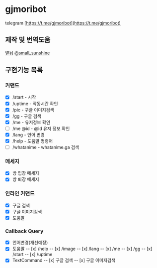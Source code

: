 # gjmoribot
telegram [https://t.me/gjmoribot](https://t.me/gjmoribot)

## 제작 및 번역도움

[볕뉘](https://github.com/small-sunshines) [@small_sunshine](https://t.me/small_sunshine)

## 구현기능 목록

### 커맨드

 - [x] /start - 시작
 - [x] /uptime - 작동시간 확인
 - [x] /pic - 구글 이미지검색
 - [x] /gg - 구글 검색
 - [x] /me - 유저정보 확인
 - [ ] /me @id - @id 유저 정보 확인
 - [x] /lang - 언어 변경
 - [x] /help - 도움말 명령어
 - [ ] /whatanime - whatanime.ga 검색

### 메세지
 - [x] 방 입장 메세지
 - [x] 방 퇴장 메세지

### 인라인 커맨드
 - [x] 구글 검색
 - [x] 구글 이미지검색
 - [x] 도움말

### Callback Query
 - [x] 언어변경(개선예정)
 - [x] 도움말
 -- [x] /help
 -- [x] /image
 -- [x] /lang
 -- [x] /me
 -- [x] /gg
 -- [x] /start
 -- [x] /uptime
 - [x] TextCommand
 -- [x] 구글 검색
 -- [x] 구글 이미지검색